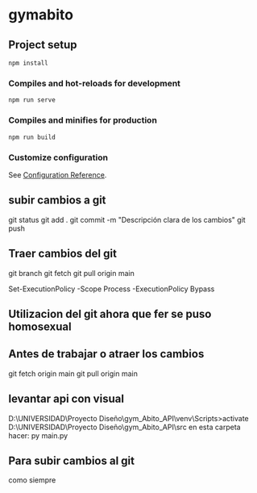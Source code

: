 # gymabito

## Project setup
```
npm install
```

### Compiles and hot-reloads for development
```
npm run serve
```

### Compiles and minifies for production
```
npm run build
```

### Customize configuration
See [Configuration Reference](https://cli.vuejs.org/config/).

## subir cambios a git
git status
git add .
git commit -m "Descripción clara de los cambios"
git push 

 ## Traer cambios del git
git branch
git fetch
git pull origin main

Set-ExecutionPolicy -Scope Process -ExecutionPolicy Bypass

## Utilizacion del git ahora que fer se puso homosexual 
## Antes de trabajar o atraer los cambios
git fetch origin main
git pull origin main

## levantar api con visual
D:\UNIVERSIDAD\Proyecto Diseño\gym_Abito_API\venv\Scripts>activate
 D:\UNIVERSIDAD\Proyecto Diseño\gym_Abito_API\src
 en esta carpeta hacer:
 py main.py

 ## Para subir cambios al git
 como siempre